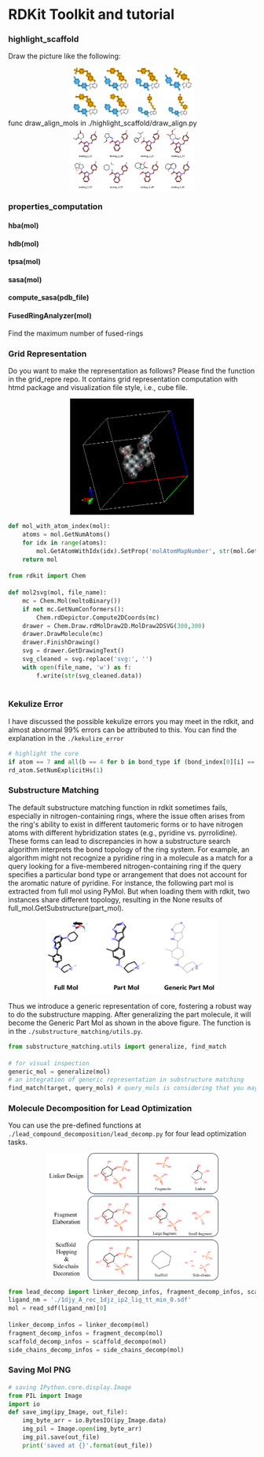 # RDKit Toolkit and tutorial

### highlight_scaffold

Draw the picture like the following:

<div align=center>
<img src='./highlight_scaffold/output.png'width="50%"height="50%"align=center />
</div>
func draw_align_mols in ./highlight_scaffold/draw_align.py

<div align=center>
<img src='./highlight_scaffold/output2.png'width="50%"height="50%"align=center />
</div>

### properties_computation

#### hba(mol)

#### hdb(mol)

#### tpsa(mol)

#### sasa(mol)

#### compute_sasa(pdb_file)

#### FusedRingAnalyzer(mol)

Find the maximum number of fused-rings

### Grid Representation

Do you want to make the representation as follows? Please find the function in the grid_repre repo. It contains grid representation computation with htmd package and visualization file style, i.e., cube file. 

<div align=center>
<img src='./grid_repre/grid.png'width="50%"height="50%"align=center />
</div>



```python
def mol_with_atom_index(mol):
    atoms = mol.GetNumAtoms()
    for idx in range(atoms):
        mol.GetAtomWithIdx(idx).SetProp('molAtomMapNumber', str(mol.GetAtomWithIdx(idx).GetIdx()))
    return mol

from rdkit import Chem

def mol2svg(mol, file_name):
    mc = Chem.Mol(moltoBinary())
    if not mc.GetNumConformers():
        Chem.rdDepictor.Compute2DCoords(mc)
    drawer = Chem.Draw.rdMolDraw2D.MolDraw2DSVG(300,300)
    drawer.DrawMolecule(mc)
    drawer.FinishDrawing()
    svg = drawer.GetDrawingText()
    svg_cleaned = svg.replace('svg:', '')
    with open(file_name, 'w') as f:
        f.write(str(svg_cleaned.data))
    

```

### Kekulize Error

I have discussed the possible kekulize errors you may meet in the rdkit, and almost abnormal 99% errors can be attributed to this. You can find the explanation in the `./kekulize_error`

```python
# highlight the core
if atom == 7 and all(b == 4 for b in bond_type if (bond_index[0][i] == 6 or bond_index[1][i] == 6)):
rd_atom.SetNumExplicitHs(1)
```

### Substructure Matching

The default substructure matching function in rdkit sometimes fails, especially in nitrogen-containing rings, where the issue often arises from the ring's ability to exist in different tautomeric forms or to have nitrogen atoms with different hybridization states (e.g., pyridine vs. pyrrolidine). These forms can lead to discrepancies in how a substructure search algorithm interprets the bond topology of the ring system. For example, an algorithm might not recognize a pyridine ring in a molecule as a match for a query looking for a five-membered nitrogen-containing ring if the query specifies a particular bond type or arrangement that does not account for the aromatic nature of pyridine. For instance, the following part mol is extracted from full mol using PyMol. But when loading them with rdkit, two instances share different topology, resulting in the None results of full_mol.GetSubstructure(part_mol). 



<div align=center>
<img src='./substructure_matching/generic_core_example.png'width="70%"height="70%"align=center />
</div>

Thus we introduce a generic representation of core, fostering a robust way to do the substructure mapping. After generalizing the part molecule, it will become the Generic Part Mol as shown in the above figure.  The function is in the `./substructure_matching/utils.py`. 

```python
from substructure_matching.utils import generalize, find_match

# for visual inspection
generic_mol = generalize(mol)
# an integration of generic representation in substructure matching
find_match(target, query_mols) # query_mols is considering that you may have several seperate structures to query. 
```

### Molecule Decomposition for Lead Optimization

You can use the pre-defined functions at `./lead_compound_decomposition/lead_decomp.py` for four lead optimization tasks. 

<div align=center>
<img src='./lead_compound_decomposition/illustration.png'width="70%"height="70%"align=center />
</div>

```python
from lead_decomp import linker_decomp_infos, fragment_decomp_infos, scaffold_decomp_infos, side_chains_decomp_infos
ligand_nm = './1djy_A_rec_1djz_ip2_lig_tt_min_0.sdf'
mol = read_sdf(ligand_nm)[0]

linker_decomp_infos = linker_decomp(mol)
fragment_decomp_infos = fragment_decomp(mol)
scaffold_decomp_infos = scaffold_decompo(mol)
side_chains_decomp_infos = side_chains_decomp(mol)
```



### Saving Mol PNG

```python
# saving IPython.core.display.Image
from PIL import Image
import io
def save_img(ipy_Image, out_file):
    img_byte_arr = io.BytesIO(ipy_Image.data)
    img_pil = Image.open(img_byte_arr)
    img_pil.save(out_file)
    print('saved at {}'.format(out_file))
```

